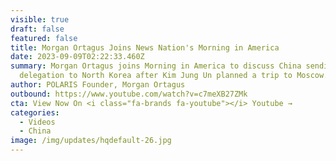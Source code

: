 ```yaml
---
visible: true
draft: false
featured: false
title: Morgan Ortagus Joins News Nation's Morning in America
date: 2023-09-09T02:22:33.460Z
summary: Morgan Ortagus joins Morning in America to discuss China sending a
  delegation to North Korea after Kim Jung Un planned a trip to Moscow.
author: POLARIS Founder, Morgan Ortagus
outbound: https://www.youtube.com/watch?v=c7meXB27ZMk
cta: View Now On <i class="fa-brands fa-youtube"></i> Youtube →
categories:
  - Videos
  - China
image: /img/updates/hqdefault-26.jpg
---
```

